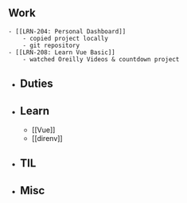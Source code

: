 ## Work
	- [[LRN-204: Personal Dashboard]]
		- copied project locally
		- git repository
	- [[LRN-208: Learn Vue Basic]]
		- watched Oreilly Videos & countdown project
- ## Duties
- ## Learn
	- [[Vue]]
	- [[direnv]]
- ## TIL
- ## Misc